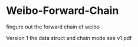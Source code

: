 # Weibo-Forward-Chain
fingure out the forward chain of weibo

Version 1
the data struct and chain mode see v1.pdf
